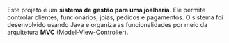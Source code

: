 Este projeto é um **sistema de gestão para uma joalharia**. Ele permite controlar clientes, funcionários, joias, pedidos e pagamentos. O sistema foi desenvolvido usando Java e organiza as funcionalidades por meio da arquitetura **MVC** (Model-View-Controller).
